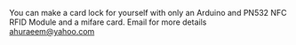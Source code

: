 You can make a card lock for yourself with only an Arduino and PN532 NFC RFID Module and a mifare card.
Email for more details 
ahuraeem@yahoo.com
